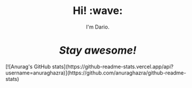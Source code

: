<h1 align='center'> Hi! :wave:</h1>
<p align='center'>
I'm Dario.
</p>
<h1 align='center'><i>Stay awesome!</i></h1>
[![Anurag's GitHub stats](https://github-readme-stats.vercel.app/api?username=anuraghazra)](https://github.com/anuraghazra/github-readme-stats)
